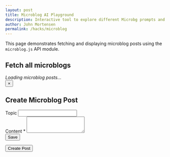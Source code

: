 ```yaml
---
layout: post
title: Microblog AI Playground
description: Interactive tool to explore different Microbg prompts and response formats
author: John Mortensen
permalink: /hacks/microblog
---
```


This page demonstrates fetching and displaying microblog posts using the `microblog.js` API module.

## Fetch all microblogs

<div id="microblog-playground">
  <em>Loading microblog posts...</em>
</div>

<!-- jQuery and DataTables CDN -->
<link rel="stylesheet" href="https://cdn.datatables.net/1.13.6/css/jquery.dataTables.min.css">
<script src="https://code.jquery.com/jquery-3.7.1.min.js"></script>
<script src="https://cdn.datatables.net/1.13.6/js/jquery.dataTables.min.js"></script>

<!-- Tailwind CDN for responsive modals -->
<link href="https://cdn.jsdelivr.net/npm/tailwindcss@2.2.19/dist/tailwind.min.css" rel="stylesheet">

<!-- Create/Edit Modal Overlay -->
<div id="microblog-modal" class="fixed inset-0 z-50 flex items-center justify-center bg-black bg-opacity-50 hidden">
  <div class="bg-blue-500 rounded-lg shadow-lg w-full max-w-lg mx-2 p-6 relative">
    <button id="modal-close" class="absolute top-2 right-2 text-gray-400 hover:text-gray-700 text-2xl">&times;</button>
    <h2 id="modal-title" class="text-xl font-bold mb-4">Create Microblog Post</h2>
    <form id="microblog-form" class="space-y-4">
      <input type="hidden" id="post-id" name="id">
      <div>
        <label class="block text-sm font-medium text-gray-700">Topic</label>
        <input id="topic-id" name="topicId" type="text" class="mt-1 block w-full border border-gray-300 rounded-md p-2" readonly>
      </div>
      <div>
        <label class="block text-sm font-medium text-gray-700">Content <span class="text-red-500">*</span></label>
        <textarea id="content" name="content" rows="3" required class="mt-1 block w-full border border-gray-300 rounded-md p-2"></textarea>
      </div>
      <div class="flex justify-end space-x-2">
        <button type="submit" class="bg-blue-600 text-white px-4 py-2 rounded hover:bg-blue-700">Save</button>
      </div>
    </form>
  </div>
</div>

<div class="mb-4">
  <button id="create-btn" class="bg-green-600 text-white px-4 py-2 rounded hover:bg-green-700">Create Post</button>
</div>

<script type="module">
import { fetchPosts, createPost, updatePost } from '/assets/js/api/microblog.js';

const pagePermalink = '{{page.permalink}}';

function openModal({ mode, post = {} }) {
  document.getElementById('microblog-modal').classList.remove('hidden');
  document.getElementById('modal-title').textContent = mode === 'edit' ? 'Edit Microblog Post' : 'Create Microblog Post';
  document.getElementById('post-id').value = post.id || '';
  document.getElementById('topic-id').value = post.topicPath || pagePermalink;
  document.getElementById('content').value = post.content || '';
}
function closeModal() {
  document.getElementById('microblog-modal').classList.add('hidden');
}
document.getElementById('modal-close').onclick = closeModal;
document.getElementById('microblog-modal').onclick = function(e) {
  if (e.target === this) closeModal();
};

document.getElementById('create-btn').onclick = () => openModal({ mode: 'create' });

document.getElementById('microblog-form').onsubmit = async function(e) {
  e.preventDefault();
  const id = document.getElementById('post-id').value;
  const topicPath = document.getElementById('topic-id').value;
  const content = document.getElementById('content').value;
  try {
    if (id) {
      await updatePost(id, { content });
    } else {
      await createPost({ content, topicPath });
    }
    closeModal();
    renderMicroblogTable();
  } catch (err) {
    alert('Error saving post: ' + err.message);
  }
};

async function renderMicroblogTable() {
    const container = document.getElementById('microblog-playground');
    try {
        const data = await fetchPosts();
        // Topic-level info
        const topicInfo = `
            <div><strong>Post Count:</strong> ${data.count || 0}</div>
        `;
        // Table columns
        const attributes = [
            'id', 'userName', 'userUid', 'topicPath', 'content', 'timestamp', 'characterCount'
        ];
        // Table: starts with headers, microblog-table 'id" definition is for jquery feattures.
        let table = `
        <table id="microblog-table" border="1" style="border-collapse:collapse; margin-top:1em;">
        <thead>
            <tr>
            ${attributes.map(header => `<th>${header}</th>`).join('')}<th>Action</th>
            </tr>
        </thead>
        <tbody>
        `;
        // Table: display data
        (data.microblogs || []).forEach(post => {
            table += '<tr>' + attributes.map(data => `<td>${post[data] ?? ''}</td>`).join('') +
              `<td><button class='edit-btn bg-blue-500 text-white px-2 py-1 rounded hover:bg-blue-600' data-id='${post.id}'>Edit</button></td></tr>`;
        });
        // Table: closing tags
        table += '</tbody></table>';
        // Table: set DOM element container with HTML, which displays content
        container.innerHTML = topicInfo + table;
        // Wait for DOM update, then initialize DataTables
        setTimeout(() => {
            if (window.jQuery && $('#microblog-table').length) {
                $('#microblog-table').DataTable();
                // Bind edit buttons
                $('.edit-btn').on('click', function() {
                  const id = $(this).data('id');
                  const post = (data.microblogs || []).find(p => p.id == id);
                  openModal({ mode: 'edit', post });
                });
            }
        }, 0);
    } catch (error) {
        container.innerHTML = `<div style="color:red;">Failed to load microblog posts: ${error.message}</div>`;
    }
}
renderMicroblogTable();
</script>

